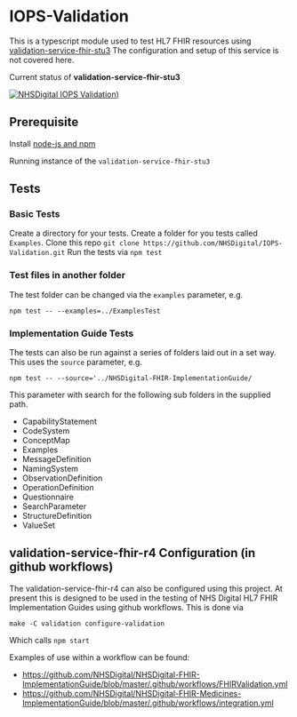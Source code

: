# IOPS-Validation


This is a typescript module used to test HL7 FHIR resources using [validation-service-fhir-stu3](https://github.com/NHSDigital/validation-service-fhir-stu3)
The configuration and setup of this service is not covered here.

Current status of **validation-service-fhir-stu3** 


[![NHSDigital IOPS Validation)](https://github.com/NHSDigital/IOPS-Validation/actions/workflows/testingbranch.yml/badge.svg)](https://github.com/NHSDigital/IOPS-Validation/actions/workflows/testingbranch.yml)

## Prerequisite 

Install [node-js and npm](https://docs.npmjs.com/downloading-and-installing-node-js-and-npm)

Running instance of the `validation-service-fhir-stu3`

## Tests

### Basic Tests

Create a directory for your tests. 
Create a folder for you tests called `Examples`.
Clone this repo `git clone https://github.com/NHSDigital/IOPS-Validation.git`
Run the tests via `npm test`

### Test files in another folder

The test folder can be changed via the `examples` parameter, e.g. 

`npm test -- --examples=../ExamplesTest`

### Implementation Guide Tests

The tests can also be run against a series of folders laid out in a set way. This uses the `source` parameter, e.g. 

`npm test -- --source='../NHSDigital-FHIR-ImplementationGuide/`

This parameter with search for the following sub folders in the supplied path.

- CapabilityStatement
- CodeSystem
- ConceptMap
- Examples
- MessageDefinition
- NamingSystem
- ObservationDefinition
- OperationDefinition
- Questionnaire
- SearchParameter
- StructureDefinition
- ValueSet

## validation-service-fhir-r4 Configuration (in github workflows)

The validation-service-fhir-r4 can also be configured using this project. At present this is designed to be used in the testing of NHS Digital HL7 FHIR Implementation Guides using github workflows. This is done via 

`make -C validation configure-validation`

Which calls `npm start`

Examples of use within a workflow can be found:

- https://github.com/NHSDigital/NHSDigital-FHIR-ImplementationGuide/blob/master/.github/workflows/FHIRValidation.yml
- https://github.com/NHSDigital/NHSDigital-FHIR-Medicines-ImplementationGuide/blob/master/.github/workflows/integration.yml

